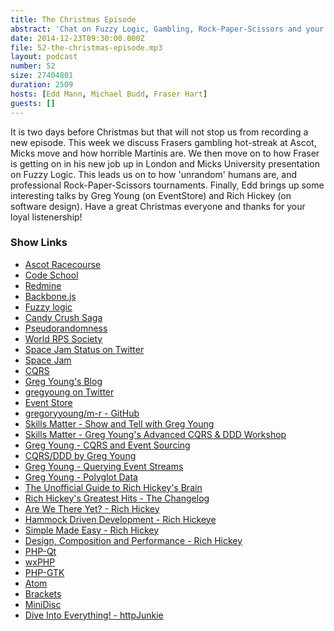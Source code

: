 ```yaml
---
title: The Christmas Episode
abstract: 'Chat on Fuzzy Logic, Gambling, Rock-Paper-Scissors and your great feedback'
date: 2014-12-23T09:30:00.000Z
file: 52-the-christmas-episode.mp3
layout: podcast
number: 52
size: 27404801
duration: 2509
hosts: [Edd Mann, Michael Budd, Fraser Hart]
guests: []
---
```


It is two days before Christmas but that will not stop us from recording a new episode.
This week we discuss Frasers gambling hot-streak at Ascot, Micks move and how horrible Martinis are.
We then move on to how Fraser is getting on in his new job up in London and Micks University presentation on Fuzzy Logic.
This leads us on to how 'unrandom' humans are, and professional Rock-Paper-Scissors tournaments.
Finally, Edd brings up some interesting talks by Greg Young (on EventStore) and Rich Hickey (on software design).
Have a great Christmas everyone and thanks for your loyal listenership!

### Show Links

- [Ascot Racecourse](http://www.ascot.co.uk/)
- [Code School](https://www.codeschool.com/)
- [Redmine](http://www.redmine.org/)
- [Backbone.js](http://backbonejs.org/)
- [Fuzzy logic](http://en.wikipedia.org/wiki/Fuzzy_logic)
- [Candy Crush Saga](http://www.candycrushsaga.com/)
- [Pseudorandomness](http://en.wikipedia.org/wiki/Pseudorandomness)
- [World RPS Society](http://www.worldrps.com/)
- [Space Jam Status on Twitter](https://twitter.com/SpaceJamCheck)
- [Space Jam](http://www2.warnerbros.com/spacejam/movie/jam.htm)
- [CQRS](http://martinfowler.com/bliki/CQRS.html)
- [Greg Young's Blog](http://goodenoughsoftware.net/)
- [gregyoung on Twitter](https://twitter.com/gregyoung)
- [Event Store](http://geteventstore.com/)
- [gregoryyoung/m-r - GitHub](https://github.com/gregoryyoung/m-r)
- [Skills Matter - Show and Tell with Greg Young](https://skillsmatter.com/meetups/6930-show-and-tell-with-greg-young)
- [Skills Matter - Greg Young's Advanced CQRS & DDD Workshop](https://skillsmatter.com/courses/477-greg-youngs-advanced-cqrs-workshop)
- [Greg Young - CQRS and Event Sourcing](https://www.youtube.com/watch?v=JHGkaShoyNs)
- [CQRS/DDD by Greg Young](https://www.youtube.com/watch?v=KXqrBySgX-s)
- [Greg Young - Querying Event Streams](https://www.youtube.com/watch?v=DWhQggR13u8)
- [Greg Young - Polyglot Data](https://www.youtube.com/watch?v=GbM1ghLeweU)
- [The Unofficial Guide to Rich Hickey's Brain](http://www.flyingmachinestudios.com/programming/the-unofficial-guide-to-rich-hickeys-brain/)
- [Rich Hickey's Greatest Hits - The Changelog](http://thechangelog.com/rich-hickeys-greatest-hits/)
- [Are We There Yet? - Rich Hickey](http://www.infoq.com/presentations/Are-We-There-Yet-Rich-Hickey)
- [Hammock Driven Development - Rich Hickeye](https://www.youtube.com/watch?v=f84n5oFoZBc)
- [Simple Made Easy - Rich Hickey](http://www.infoq.com/presentations/Simple-Made-Easy)
- [Design, Composition and Performance - Rich Hickey](http://www.infoq.com/presentations/Design-Composition-Performance)
- [PHP-Qt](http://sourceforge.net/projects/php-qt/)
- [wxPHP](http://wxphp.org/)
- [PHP-GTK](http://gtk.php.net/)
- [Atom](https://github.com/atom)
- [Brackets](http://brackets.io/)
- [MiniDisc](http://en.wikipedia.org/wiki/MiniDisc)
- [Dive Into Everything! - httpJunkie](http://httpjunkie.com/2014/1091/dive-into-everything/)
